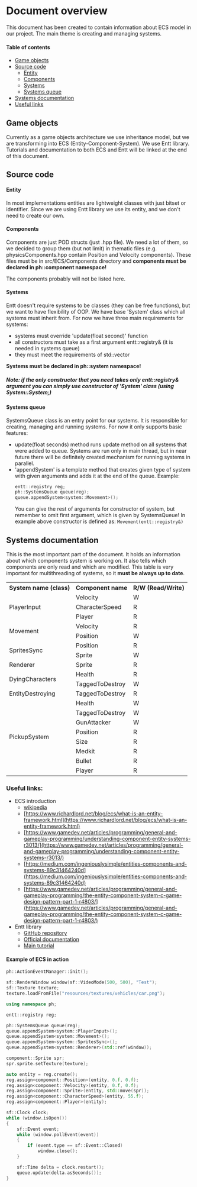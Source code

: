 # Document overview
This document has been created to contain information about ECS model in our project.
The main theme is creating and managing systems.

#### Table of contents
- [Game objects](#game-objects)
- [Source code](#source-code)
  - [Entity](#entity)
  - [Components](#components)
  - [Systems](#systems)
  - [Systems queue](#systems-queue)
- [Systems documentation](#systems-documentation)
- [Useful links](#useful-links)

## Game objects
Currently as a game objects architecture we use inheritance model, but we are transforming into ECS (Entity-Component-System). We use Entt library.
Tutorials and documentation to both ECS and Entt will be linked at the end of this document.

## Source code
#### Entity
In most implementations entities are lightweight classes with just bitset or identifier. Since we are using Entt library we use its entity, and we don't need to create our own.
#### Components
Components are just POD structs (just .hpp file). We need a lot of them, so we decided to group them (but not limit) in thematic files (e.g. physicsComponents.hpp contain Position and Velocity components).
These files must be in src/ECS/Components directory and **components must be declared in ph::component namespace!**

The components probably will not be listed here.
#### Systems
Entt doesn't require systems to be classes (they can be free functions), but we want to have flexibility of OOP.
We have base 'System' class which all systems must inherit from.
For now we have three main requirements for systems:
- systems must override 'update(float second)' function
- all constructors must take as a first argument entt::registry& (it is needed in systems queue)
- they must meet the requirements of std::vector

**Systems must be declared in ph::system namespace!**

##### Note: if the only constructor that you need takes only entt::registry& argument you can simply use constructor of 'System' class (using System::System;)

#### Systems queue
SystemsQueue class is an entry point for our systems. It is responsible for creating, managing and running systems.
For now it only supports basic features:
- update(float seconds) method runs update method on all systems that were added to queue. Systems are run only in main thread, but in near future there will be definitely created mechanism for running systems in parallel.
- 'appendSystem' is a template method that creates given type of system with given arguments and adds it at the end of the queue. Example:
  ```cpp
  entt::registry reg;
  ph::SystemsQueue queue(reg);
  queue.appendSystem<system::Movement>();
  ```
  You can give the rest of arguments for constructor of system, but remember to omit first argument, which is given by SystemsQueue! In example above constructor is defined as: ```Movement(entt::registry&)```

## Systems documentation

This is the most important part of the document.
It holds an information about which components system is working on.
It also tells which components are only read and which are modified.
This table is very important for multithreading of systems, so it **must be always up to date**.

<table>
    <tr>
        <th>System name (class)</th>
        <th>Component name</th>
        <th>R/W (Read/Write)</th>
    </tr>
    <tr>
        <td rowspan=3>PlayerInput</td>
        <td>Velocity</td>
        <td>W</td>
    </tr>
    <tr>
        <td>CharacterSpeed</td>
        <td>R</td>
    </tr>
    <tr>
        <td>Player</td>
        <td>R</td>
    </tr>
    <tr>
        <td rowspan=2>Movement</td>
        <td>Velocity</td>
        <td>R</td>
    </tr>
    <tr>
        <td>Position</td>
        <td>W</td>
    </tr>
    <tr>
        <td rowspan=2>SpritesSync</td>
        <td>Position</td>
        <td>R</td>
    </tr>
    <tr>
        <td>Sprite</td>
        <td>W</td>
    </tr>
    <tr>
        <td>Renderer</td>
        <td>Sprite</td>
        <td>R</td>
    </tr>
    <tr>
      <td rowspan=2>DyingCharacters</td>
      <td>Health</td>
      <td>R</td>
    </tr>
    <tr>
      <td>TaggedToDestroy</td>
      <td>W</td>
    <tr>
      <td>EntityDestroying</td>
      <td>TaggedToDestroy</td>
      <td>R</td>
    </tr>
  <tr>
      <td rowspan=8>PickupSystem</td>
      <td>Health</td>
      <td>W</td>
    </tr>
      <td>TaggedToDestroy</td>
      <td>W</td>
      </tr>
      <td>GunAttacker</td>
      <td>W</td>
    </tr>
    <td>Position</td>
  <td>R</td>
      </tr>
    <td>Size</td>
    <td>R</td>    
  </tr>
      <td>Medkit</td>
      <td>R</td>
  </tr>
      <td>Bullet</td>
      <td>R</td>
      </tr>
      <td>Player</td>
      <td>R</td>
</table>
    
### Useful links:
- ECS introduction
  - [wikipedia](https://en.wikipedia.org/wiki/Entity_component_system)
  - [https://www.richardlord.net/blog/ecs/what-is-an-entity-framework.html](https://www.richardlord.net/blog/ecs/what-is-an-entity-framework.html)
  - [https://www.gamedev.net/articles/programming/general-and-gameplay-programming/understanding-component-entity-systems-r3013/](https://www.gamedev.net/articles/programming/general-and-gameplay-programming/understanding-component-entity-systems-r3013/)
  - [https://medium.com/ingeniouslysimple/entities-components-and-systems-89c31464240d](https://medium.com/ingeniouslysimple/entities-components-and-systems-89c31464240d)
  - [https://www.gamedev.net/articles/programming/general-and-gameplay-programming/the-entity-component-system-c-game-design-pattern-part-1-r4803/](https://www.gamedev.net/articles/programming/general-and-gameplay-programming/the-entity-component-system-c-game-design-pattern-part-1-r4803/)
- Entt library
  - [GitHub repository](https://github.com/skypjack/entt)
  - [Official documentation](https://skypjack.github.io/entt/)
  - [Main tutorial](https://skypjack.github.io/entt/autotoc_md8.html)

#### Example of ECS in action

```cpp
ph::ActionEventManager::init();

sf::RenderWindow window(sf::VideoMode(500, 500), "Test");
sf::Texture texture;
texture.loadFromFile("resources/textures/vehicles/car.png");

using namespace ph;

entt::registry reg;

ph::SystemsQueue queue(reg);
queue.appendSystem<system::PlayerInput>();
queue.appendSystem<system::Movement>();
queue.appendSystem<system::SpritesSync>();
queue.appendSystem<system::Renderer>(std::ref(window));

component::Sprite spr;
spr.sprite.setTexture(texture);

auto entity = reg.create();
reg.assign<component::Position>(entity, 0.f, 0.f);
reg.assign<component::Velocity>(entity, 0.f, 0.f);
reg.assign<component::Sprite>(entity, std::move(spr));
reg.assign<component::CharacterSpeed>(entity, 55.f);
reg.assign<component::Player>(entity);

sf::Clock clock;
while (window.isOpen())
{
    sf::Event event;
    while (window.pollEvent(event))
    {
        if (event.type == sf::Event::Closed)
            window.close();
    }

    sf::Time delta = clock.restart();
    queue.update(delta.asSeconds());
}
```
